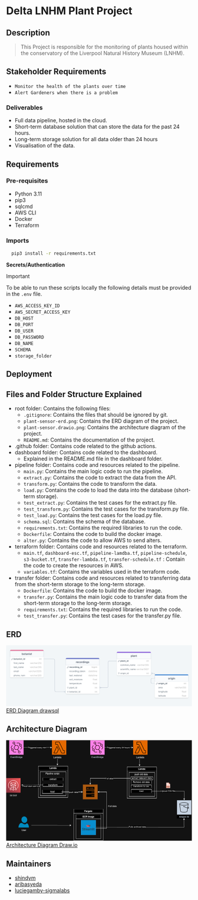# Delta LNHM Plant Project

## Description

> This Project is responsible for the monitoring of plants housed within the conservatory of the Liverpool Natural
> History Museum (LNHM).

## Stakeholder Requirements

- `Monitor the health of the plants over time`
- `Alert Gardeners when there is a problem`

### Deliverables

- Full data pipeline, hosted in the cloud.
- Short-term database solution that can store the data for the past 24 hours.
- Long-term storage solution for all data older than 24 hours
- Visualisation of the data.

## Requirements

### Pre-requisites

- Python 3.11
- pip3
- sqlcmd
- AWS CLI
- Docker
- Terraform

### Imports

 ```sh
   pip3 install -r requirements.txt
   ```

**Secrets/Authentication**
> [!IMPORTANT]  
> To be able to run these scripts locally the following details must be provided in the `.env` file.

- `AWS_ACCESS_KEY_ID`
- `AWS_SECRET_ACCESS_KEY`
- `DB_HOST`
- `DB_PORT`
- `DB_USER`
- `DB_PASSWORD`
- `DB_NAME`
- `SCHEMA`
- `storage_folder`

## Deployment

## Files and Folder Structure Explained

- root folder: Contains the following files:
    - `.gitignore`: Contains the files that should be ignored by git.
    - `plant-sensor-erd.png`: Contains the ERD diagram of the project.
    - `plant-sensor.drawio.png`: Contains the architecture diagram of the project.
    - `README.md`: Contains the documentation of the project.
- .github folder: Contains code related to the github actions.
- dashboard folder: Contains code related to the dashboard.
    - Explained in the README.md file in the dashboard folder.
- pipeline folder: Contains code and resources related to the pipeline.
    - `main.py`: Contains the main logic code to run the pipeline.
    - `extract.py`: Contains the code to extract the data from the API.
    - `transform.py`: Contains the code to transform the data.
    - `load.py`: Contains the code to load the data into the database (short-term storage).
    - `test_extract.py`: Contains the test cases for the extract.py file.
    - `test_transform.py`: Contains the test cases for the transform.py file.
    - `test_load.py`: Contains the test cases for the load.py file.
    - `schema.sql`: Contains the schema of the database.
    - `requirements.txt`: Contains the required libraries to run the code.
    - `Dockerfile`: Contains the code to build the docker image.
    - `alter.py`: Contains the code to allow AWS to send alters.
- terraform folder: Contains code and resources related to the terraform.
    - `main.tf`, `dashboard-esc.tf`, `pipeline-lamdba.tf`, `pipeline-schedule`, `s3-bucket.tf`, `transfer-lambda.tf`, `transfer-schedule.tf` :
      Contain the code to create the resources in AWS.
    - `variables.tf`: Contains the variables used in the terraform code.
- transfer folder: Contains code and resources related to transferring data from the short-term storage to the long-term
  storage.
    - `Dockerfile`: Contains the code to build the docker image.
    - `transfer.py`: Contains the main logic code to transfer data from the short-term storage to the long-term storage.
    - `requirements.txt`: Contains the required libraries to run the code.
    - `test_transfer.py`: Contains the test cases for the transfer.py file.

## ERD

![ERD diagram](plant-sensor-erd.png)
[ERD Diagram drawsql](https://drawsql.app/teams/shindy/diagrams/plant-sensors)

## Architecture Diagram

![Architecture diagram](plant-sensor.drawio.png)
[Architecture Diagram Draw.io](https://drive.google.com/file/d/1Nsyt_0f5EQxFlBw96zSqF63O9sbwYiOd/view?usp=sharing)

## Maintainers

* [shindym](https://github.com/shindym)
* [aribasyeda](https://github.com/aribasyeda)
* [luciegamby-sigmalabs](https://github.com/luciegamby-sigmalabs)

